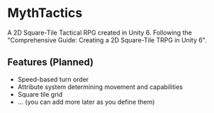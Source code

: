 # MythTactics

A 2D Square-Tile Tactical RPG created in Unity 6.
Following the "Comprehensive Guide: Creating a 2D Square-Tile TRPG in Unity 6".

## Features (Planned)
- Speed-based turn order
- Attribute system determining movement and capabilities
- Square tile grid
- ... (you can add more later as you define them)